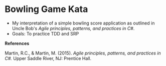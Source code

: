 # Bowling Game Kata

  * My interpretation of a simple bowling score application as outlined in
  Uncle Bob's *Agile principles, patterns, and practices in C#*.
  * Goals: To practice TDD and SRP

**References**

Martin, R.C., & Martin, M. (2015). *Agile principles, patterns, and practices in C#.*
 Upper Saddle River, NJ: Prentice Hall.